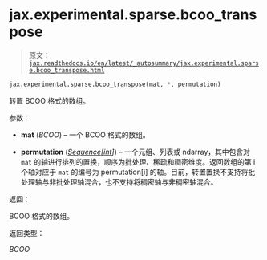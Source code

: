 # jax.experimental.sparse.bcoo_transpose

> 原文：[`jax.readthedocs.io/en/latest/_autosummary/jax.experimental.sparse.bcoo_transpose.html`](https://jax.readthedocs.io/en/latest/_autosummary/jax.experimental.sparse.bcoo_transpose.html)

```py
jax.experimental.sparse.bcoo_transpose(mat, *, permutation)
```

转置 BCOO 格式的数组。

参数：

+   **mat** (*BCOO*) – 一个 BCOO 格式的数组。

+   **permutation** ([*Sequence*](https://docs.python.org/3/library/collections.abc.html#collections.abc.Sequence "(在 Python v3.12 中)")*[*[*int*](https://docs.python.org/3/library/functions.html#int "(在 Python v3.12 中)")*]*) – 一个元组、列表或 ndarray，其中包含对 `mat` 的轴进行排列的置换，顺序为批处理、稀疏和稠密维度。返回数组的第 i 个轴对应于 `mat` 的编号为 permutation[i] 的轴。目前，转置置换不支持将批处理轴与非批处理轴混合，也不支持将稠密轴与非稠密轴混合。

返回：

BCOO 格式的数组。

返回类型：

*BCOO*
